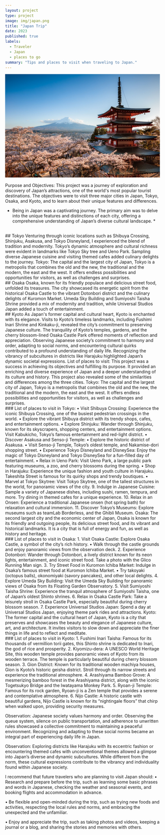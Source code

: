 ```yaml
---
layout: project
type: project
image: img/japan.png
title: "Japan Trip"
date: 2023
published: true
labels:
  - Traveler
  - Japan
  - places to go 
summary: "Tips and places to visit when traveling to Japan."
---
```


<img class="img-fluid" src="../img/japan.png">  

Purpose and Objectives: This project was a journey of exploration and discovery of Japan’s attractions, one of the world's most popular tourist destinations. The objectives were to visit three major cities in Japan, Tokyo, Osaka, and Kyoto, and to learn about their unique features and differences.

* Being in Japan was a captivating journey. The primary aim was to delve into the unique features and distinctions of each city, offering a comprehensive understanding of Japan’s diverse cultural landscape. *

<br />
## Tokyo
 Venturing through iconic locations such as Shibuya Crossing, Shinjuku, Asakusa, and Tokyo Disneyland, I experienced the blend of tradition and modernity. Tokyo’s dynamic atmosphere and cultural richness were evident in landmarks like Tokyo Sky tree and Ueno Park. Sampling diverse Japanese cuisine and visiting themed cafes added culinary delights to the journey.
Tokyo: The capital and the largest city of Japan, Tokyo is a metropolis that combines the old and the new, the traditional and the modern, the east and the west. It offers endless possibilities and opportunities for visitors, as well as challenges and surprises.

<br />
## Osaka
Osaka, known for its friendly populace and delicious street food, unfolded its treasures. The city showcased its energetic spirit from the historical Osaka Castle to the vibrant Dotonbori district and the culinary delights of Kuromon Market. Umeda Sky Building and Sumiyoshi Taisha Shrine provided a mix of modernity and tradition, while Universal Studios Japan added a touch of entertainment.

<br />
## Kyoto
As Japan's former capital and cultural heart, Kyoto is enchanted with its elegance. Visits to Kyoto’s timeless landmarks, including Fushimi Inari Shrine and Kinkaku-ji, revealed the city’s commitment to preserving Japanese culture. The tranquility of Kyoto’s temples, gardens, and the cherry blossom-lined Osaka Castle Park offered moments of reflection and appreciation.
Observing Japanese society’s commitment to harmony and order, adapting to social norms, and encountering cultural quirks contributed to a profound understanding of daily life. Recognizing the vibrancy of subcultures in districts like Harajuku highlighted Japan’s dynamic societal expressions.
List of places to visit: This project was a success in achieving its objectives and fulfilling its purpose. It provided an enriching and diverse experience of Japan and a deeper understanding of its culture and history. This project also revealed some of the similarities and differences among the three cities.
Tokyo: The capital and the largest city of Japan, Tokyo is a metropolis that combines the old and the new, the traditional and the modern, the east and the west. It offers endless possibilities and opportunities for visitors, as well as challenges and surprises.

<br />
### List of places to visit in Tokyo:
• Visit Shibuya Crossing: Experience the iconic Shibuya Crossing, one of the busiest pedestrian crossings in the world.
• Explore the vibrant Shibuya district with its trendy shops, cafes, and entertainment options.
• Explore Shinjuku: Wander through Shinjuku, known for its skyscrapers, shopping centers, and entertainment options. Visit Kabukicho, Tokyo’s famous entertainment and red-light district.
• Discover Asakusa and Senso-ji Temple: • Explore the historic district of Asakusa. • Visit Senso-ji Temple, Tokyo’s oldest temple, and Nakamise-dori shopping street.
• Experience Tokyo Disneyland and DisneySea: Enjoy the magic of Tokyo Disneyland and Tokyo DisneySea for a fun-filled day of entertainment.
• Relax in Ueno Park: Visit Ueno Park, a large public park featuring museums, a zoo, and cherry blossoms during the spring.
• Shop in Harajuku: Experience the unique fashion and youth culture in Harajuku. Takeshita Street is famous for its quirky shops and trendy boutiques.
• Marvel at Tokyo Skytree: Visit Tokyo Skytree, one of the tallest structures in the world, for panoramic views of the city.
9.	Indulge in Japanese Cuisine: Sample a variety of Japanese dishes, including sushi, ramen, tempura, and more. Try dining in themed cafes for a unique experience.
10.	Relax in an Onsen: Experience a traditional Japanese onsen (hot spring bath) for relaxation and cultural immersion.
11.	Discover Tokyo’s Museums: Explore museums such as teamLab Borderless, and the Ghibli Museum.
Osaka: The second largest city and the economic center of Japan, Osaka is known for its friendly and outgoing people, its delicious street food, and its vibrant and historical landmarks. It is a city that is full of energy and fun, as well as history and heritage.

<br />
### List of places to visit in Osaka:
1.	Visit Osaka Castle: Explore Osaka Castle, a symbol of the city’s rich history. • Walk through the castle grounds and enjoy panoramic views from the observation deck.
2.	Experience Dotonbori: Wander through Dotonbori, a lively district known for its neon lights, entertainment, and iconic street food. Take a photo with the Glico Running Man sign.
3.	Try Street Food in Kuromon Ichiba Market: Indulge in Osaka’s famous street food at Kuromon Ichiba Market. • Try takoyaki (octopus balls), okonomiyaki (savory pancakes), and other local delights.
4.	Explore Umeda Sky Building: Visit the Umeda Sky Building for panoramic views of Osaka from its Floating Garden Observatory.
5.	Visit Sumiyoshi Taisha Shrine: Experience the tranquil atmosphere of Sumiyoshi Taisha, one of Japan’s oldest Shinto shrines.
6.	Relax in Osaka Castle Park: Take a leisurely stroll in Osaka Castle Park, especially beautiful during cherry blossom season.
7.	Experience Universal Studios Japan: Spend a day at Universal Studios Japan, enjoying theme park rides and attractions.
Kyoto: The former capital and the cultural heart of Japan, Kyoto is a city that preserves and showcases the beauty and elegance of Japanese culture, art, and architecture. It invites visitors to slow down and appreciate the finer things in life and to reflect and meditate.

<br />
### List of places to visit in Kyoto:
1.	Fushimi Inari Taisha: Famous for its thousands of vermillion torii gates, this Shinto shrine is dedicated to Inari, the god of rice and prosperity.
2.	Kiyomizu-dera: A UNESCO World Heritage Site, this wooden temple provides panoramic views of Kyoto from its wooden terrace. The temple is particularly beautiful during cherry blossom season.
3.	Gion District: Known for its traditional wooden machiya houses, Gion is Kyoto’s historic geisha district. Stroll through its narrow streets and experience the traditional atmosphere.
4.	Arashiyama Bamboo Grove: A mesmerizing bamboo forest in the Arashiyama district, along with the iconic Togetsukyo Bridge and the Iwatayama Monkey Park.
5.	Ryoan-ji Temple: Famous for its rock garden, Ryoan-ji is a Zen temple that provides a serene and contemplative atmosphere.
6.	Nijo Castle: A historic castle with beautiful gardens, Nijo Castle is known for its “nightingale floors” that chirp when walked upon, providing security measures.

Observation: Japanese society values harmony and order. Observing the queue system, silence on public transportation, and adherence to unwritten rules showcased a collective commitment to maintaining a peaceful environment. Recognizing and adapting to these social norms became an integral part of experiencing daily life in Japan.

Observation: Exploring districts like Harajuku with its eccentric fashion or encountering themed cafes with unconventional themes allowed a glimpse into Japan’s diverse and dynamic subcultures. While different from the norm, these cultural expressions contribute to the vibrancy and individuality found within Japanese society.

I recommend that future travelers who are planning to visit Japan should:
•	Research and prepare before the trip, such as learning some basic phrases and words in Japanese, checking the weather and seasonal events, and booking flights and accommodation in advance.

•	Be flexible and open-minded during the trip, such as trying new foods and activities, respecting the local rules and norms, and embracing the unexpected and the unfamiliar.

•	Enjoy and appreciate the trip, such as taking photos and videos, keeping a journal or a blog, and sharing the stories and memories with others.

